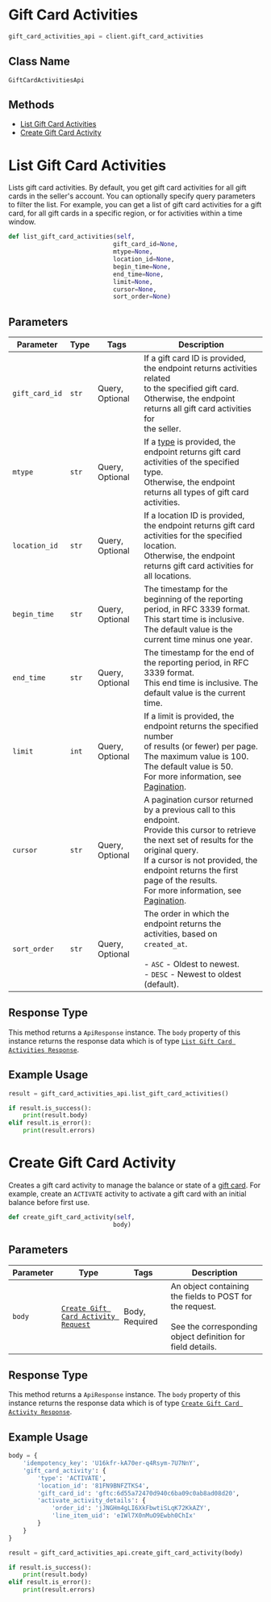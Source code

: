 # Gift Card Activities

```python
gift_card_activities_api = client.gift_card_activities
```

## Class Name

`GiftCardActivitiesApi`

## Methods

* [List Gift Card Activities](../../doc/api/gift-card-activities.md#list-gift-card-activities)
* [Create Gift Card Activity](../../doc/api/gift-card-activities.md#create-gift-card-activity)


# List Gift Card Activities

Lists gift card activities. By default, you get gift card activities for all
gift cards in the seller's account. You can optionally specify query parameters to
filter the list. For example, you can get a list of gift card activities for a gift card,
for all gift cards in a specific region, or for activities within a time window.

```python
def list_gift_card_activities(self,
                             gift_card_id=None,
                             mtype=None,
                             location_id=None,
                             begin_time=None,
                             end_time=None,
                             limit=None,
                             cursor=None,
                             sort_order=None)
```

## Parameters

| Parameter | Type | Tags | Description |
|  --- | --- | --- | --- |
| `gift_card_id` | `str` | Query, Optional | If a gift card ID is provided, the endpoint returns activities related<br>to the specified gift card. Otherwise, the endpoint returns all gift card activities for<br>the seller. |
| `mtype` | `str` | Query, Optional | If a [type](entity:GiftCardActivityType) is provided, the endpoint returns gift card activities of the specified type.<br>Otherwise, the endpoint returns all types of gift card activities. |
| `location_id` | `str` | Query, Optional | If a location ID is provided, the endpoint returns gift card activities for the specified location.<br>Otherwise, the endpoint returns gift card activities for all locations. |
| `begin_time` | `str` | Query, Optional | The timestamp for the beginning of the reporting period, in RFC 3339 format.<br>This start time is inclusive. The default value is the current time minus one year. |
| `end_time` | `str` | Query, Optional | The timestamp for the end of the reporting period, in RFC 3339 format.<br>This end time is inclusive. The default value is the current time. |
| `limit` | `int` | Query, Optional | If a limit is provided, the endpoint returns the specified number<br>of results (or fewer) per page. The maximum value is 100. The default value is 50.<br>For more information, see [Pagination](https://developer.squareup.com/docs/working-with-apis/pagination). |
| `cursor` | `str` | Query, Optional | A pagination cursor returned by a previous call to this endpoint.<br>Provide this cursor to retrieve the next set of results for the original query.<br>If a cursor is not provided, the endpoint returns the first page of the results.<br>For more information, see [Pagination](https://developer.squareup.com/docs/working-with-apis/pagination). |
| `sort_order` | `str` | Query, Optional | The order in which the endpoint returns the activities, based on `created_at`.<br><br>- `ASC` - Oldest to newest.<br>- `DESC` - Newest to oldest (default). |

## Response Type

This method returns a `ApiResponse` instance. The `body` property of this instance returns the response data which is of type [`List Gift Card Activities Response`](../../doc/models/list-gift-card-activities-response.md).

## Example Usage

```python
result = gift_card_activities_api.list_gift_card_activities()

if result.is_success():
    print(result.body)
elif result.is_error():
    print(result.errors)
```


# Create Gift Card Activity

Creates a gift card activity to manage the balance or state of a [gift card](../../doc/models/gift-card.md).
For example, create an `ACTIVATE` activity to activate a gift card with an initial balance before first use.

```python
def create_gift_card_activity(self,
                             body)
```

## Parameters

| Parameter | Type | Tags | Description |
|  --- | --- | --- | --- |
| `body` | [`Create Gift Card Activity Request`](../../doc/models/create-gift-card-activity-request.md) | Body, Required | An object containing the fields to POST for the request.<br><br>See the corresponding object definition for field details. |

## Response Type

This method returns a `ApiResponse` instance. The `body` property of this instance returns the response data which is of type [`Create Gift Card Activity Response`](../../doc/models/create-gift-card-activity-response.md).

## Example Usage

```python
body = {
    'idempotency_key': 'U16kfr-kA70er-q4Rsym-7U7NnY',
    'gift_card_activity': {
        'type': 'ACTIVATE',
        'location_id': '81FN9BNFZTKS4',
        'gift_card_id': 'gftc:6d55a72470d940c6ba09c0ab8ad08d20',
        'activate_activity_details': {
            'order_id': 'jJNGHm4gLI6XkFbwtiSLqK72KkAZY',
            'line_item_uid': 'eIWl7X0nMuO9Ewbh0ChIx'
        }
    }
}

result = gift_card_activities_api.create_gift_card_activity(body)

if result.is_success():
    print(result.body)
elif result.is_error():
    print(result.errors)
```

